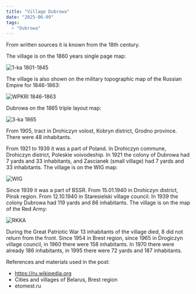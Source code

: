```yaml
---
title: "Village Dubrowa"
date: "2025-06-09"
tags: 
  - "Dubrowa"
---
```


From written sources it is known from the 18th century. 

The village is on the 1860 years single page map:

![1-ka 1801-1845](https://github.com/user-attachments/assets/10ce8c8e-eccf-46ff-b039-bd9359df63c3)

The village is also shown on the military topographic map of the Russian Empire for 1846-1863:

![WPKRI 1846-1863](https://github.com/user-attachments/assets/aba6b1eb-3bee-4bc5-9d74-5cdef799dbe2)

Dubrowa on the 1865 triple layout map:

![3-ka 1865](https://github.com/user-attachments/assets/95f97a2a-ca03-4c40-b403-08a01b097bb9)

From 1905, tract in Drohiczyn volost, Kobryn district, Grodno province. There were 48 inhabitants. 

From 1921 to 1939 it was a part of Poland. In Drohiczyn commune, Drohiczyn district, Poleskie voivodeship. In 1921 the colony of Dubrowa had 7 yards and 33 inhabitants, and Zascianek (small village) had 7 yards and 33 inhabitants. The village is on the WIG map:

![WIG](https://github.com/user-attachments/assets/3c9a2415-fd32-4621-bbc4-22057366dffa)

Since 1939 it was a part of BSSR. From 15.01.1940 in Drohiczyn district, Pinsk region. From 12.10.1940 in Staresielski village council. In 1939 the colony Dubrowa had 119 yards and 86 inhabitants. The village is on the map of the Red Army:

![RKKA](https://github.com/user-attachments/assets/f895d0eb-d812-4849-a92b-d773414d260a)

During the Great Patriotic War 13 inhabitants of the village died, 8 did not return from the front. Since 1954 in Brest region, since 1965 in Drogiczyn village council, in 1960 there were 158 inhabitants. In 1970 there were already 186 inhabitants, in 1995 there were 72 yards and 187 inhabitants.

References and materials used in the post:
- https://ru.wikipedia.org
- Cities and villages of Belarus, Brest region
- etomest.ru
